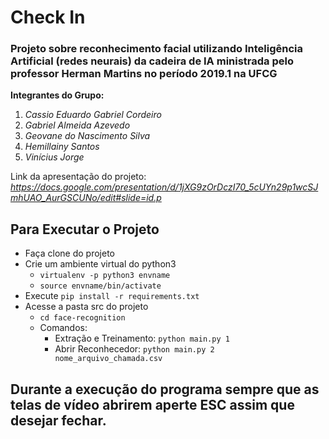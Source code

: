 # Check In

### Projeto sobre reconhecimento facial utilizando Inteligência Artificial (redes neurais) da cadeira de IA ministrada pelo professor Herman Martins no período 2019.1 na UFCG

**Integrantes do Grupo:** 
1) *Cassio Eduardo Gabriel Cordeiro*
2) *Gabriel Almeida Azevedo*
3) *Geovane do Nascimento Silva*
4) *Hemillainy Santos*
5) *Vinícius Jorge*

Link da apresentação do projeto: *https://docs.google.com/presentation/d/1jXG9zOrDczI70_5cUYn29p1wcSJmhUAO_AurGSCUNo/edit#slide=id.p*

## Para Executar o Projeto

* Faça clone do projeto
* Crie um ambiente virtual do python3
    * `virtualenv -p python3 envname`
    * `source envname/bin/activate`
* Execute `pip install -r requirements.txt`
* Acesse a pasta src do projeto
   * `cd face-recognition`
   * Comandos:
      * Extração e Treinamento: `python main.py 1`
      * Abrir Reconhecedor: `python main.py 2 nome_arquivo_chamada.csv`

## Durante a execução do programa sempre que as telas de vídeo abrirem aperte ESC assim que desejar fechar.
